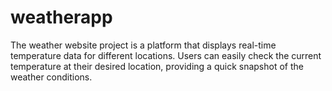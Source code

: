 # weatherapp
 The weather website project is a platform that displays real-time temperature data for different locations. Users can easily check the current temperature at their desired location, providing a quick snapshot of the weather conditions.
